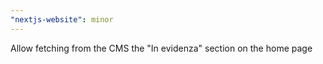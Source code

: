```yaml
---
"nextjs-website": minor
---
```


Allow fetching from the CMS the "In evidenza" section on the home page
